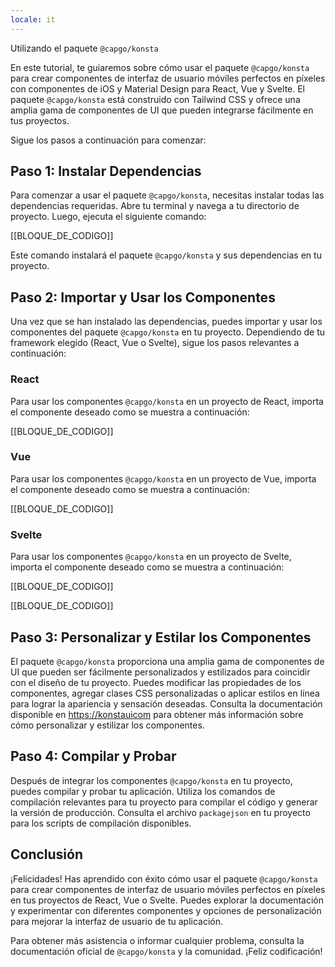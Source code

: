 ```yaml
---
locale: it
---
```


Utilizando el paquete `@capgo/konsta`

En este tutorial, te guiaremos sobre cómo usar el paquete `@capgo/konsta` para crear componentes de interfaz de usuario móviles perfectos en píxeles con componentes de iOS y Material Design para React, Vue y Svelte. El paquete `@capgo/konsta` está construido con Tailwind CSS y ofrece una amplia gama de componentes de UI que pueden integrarse fácilmente en tus proyectos.

Sigue los pasos a continuación para comenzar:

## Paso 1: Instalar Dependencias

Para comenzar a usar el paquete `@capgo/konsta`, necesitas instalar todas las dependencias requeridas. Abre tu terminal y navega a tu directorio de proyecto. Luego, ejecuta el siguiente comando:

[[BLOQUE_DE_CODIGO]]

Este comando instalará el paquete `@capgo/konsta` y sus dependencias en tu proyecto.

## Paso 2: Importar y Usar los Componentes

Una vez que se han instalado las dependencias, puedes importar y usar los componentes del paquete `@capgo/konsta` en tu proyecto. Dependiendo de tu framework elegido (React, Vue o Svelte), sigue los pasos relevantes a continuación:

### React

Para usar los componentes `@capgo/konsta` en un proyecto de React, importa el componente deseado como se muestra a continuación:

[[BLOQUE_DE_CODIGO]]

### Vue

Para usar los componentes `@capgo/konsta` en un proyecto de Vue, importa el componente deseado como se muestra a continuación:

[[BLOQUE_DE_CODIGO]]

### Svelte

Para usar los componentes `@capgo/konsta` en un proyecto de Svelte, importa el componente deseado como se muestra a continuación:

[[BLOQUE_DE_CODIGO]]

[[BLOQUE_DE_CODIGO]]

## Paso 3: Personalizar y Estilar los Componentes

El paquete `@capgo/konsta` proporciona una amplia gama de componentes de UI que pueden ser fácilmente personalizados y estilizados para coincidir con el diseño de tu proyecto. Puedes modificar las propiedades de los componentes, agregar clases CSS personalizadas o aplicar estilos en línea para lograr la apariencia y sensación deseadas. Consulta la documentación disponible en [https://konstauicom](https://konstauicom/) para obtener más información sobre cómo personalizar y estilizar los componentes.

## Paso 4: Compilar y Probar

Después de integrar los componentes `@capgo/konsta` en tu proyecto, puedes compilar y probar tu aplicación. Utiliza los comandos de compilación relevantes para tu proyecto para compilar el código y generar la versión de producción. Consulta el archivo `packagejson` en tu proyecto para los scripts de compilación disponibles.

## Conclusión

¡Felicidades! Has aprendido con éxito cómo usar el paquete `@capgo/konsta` para crear componentes de interfaz de usuario móviles perfectos en píxeles en tus proyectos de React, Vue o Svelte. Puedes explorar la documentación y experimentar con diferentes componentes y opciones de personalización para mejorar la interfaz de usuario de tu aplicación.

Para obtener más asistencia o informar cualquier problema, consulta la documentación oficial de `@capgo/konsta` y la comunidad. ¡Feliz codificación!